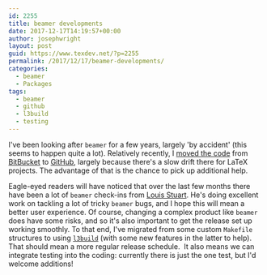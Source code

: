 ```yaml
---
id: 2255
title: beamer developments
date: 2017-12-17T14:19:57+00:00
author: josephwright
layout: post
guid: https://www.texdev.net/?p=2255
permalink: /2017/12/17/beamer-developments/
categories:
  - beamer
  - Packages
tags:
  - beamer
  - github
  - l3build
  - testing
---
```

I've been looking after `beamer` for a few years, largely 'by accident' (this seems to happen quite a lot). Relatively recently, I [moved the code](https://www.texdev.net/2016/11/27/beamer-moves-to-github/https://www.texdev.net/2016/11/27/beamer-moves-to-github/) from [BitBucket](https://bitbucket.org) to [GitHub](https://github.com), largely because there's a slow drift there for LaTeX projects. The advantage of that is the chance to pick up additional help.

Eagle-eyed readers will have noticed that over the last few months there have been a lot of `beamer` check-ins from [Louis Stuart](https://github.com/louisstuart96). He's doing excellent work on tackling a lot of tricky `beamer` bugs, and I hope this will mean a better user experience. Of course, changing a complex product like `beamer` does have some risks, and so it's also important to get the release set up working smoothly. To that end, I've migrated from some custom `Makefile` structures to using [`l3build`](https://github.com/latex3/l3build) (with some new features in the latter to help). That should mean a more regular release schedule.  It also means we can integrate testing into the coding: currently there is just the one test, but I'd welcome additions!
